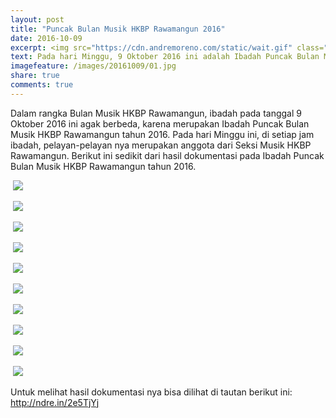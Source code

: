 ```yaml
---
layout: post
title: "Puncak Bulan Musik HKBP Rawamangun 2016"
date: 2016-10-09
excerpt: <img src="https://cdn.andremoreno.com/static/wait.gif" class="resize js_show loading_image" data-href="/images/20161009/01.jpg" alt="" />
text: Pada hari Minggu, 9 Oktober 2016 ini adalah Ibadah Puncak Bulan Musik HKBP Rawamangun. Ini merupakan acara puncak dalam rangka Bulan Musik. Jadi pada setiap Ibadah, pelayan-pelayan nya merupakan anggota dari Seksi Musik HKBP Rawamangun.
imagefeature: /images/20161009/01.jpg
share: true
comments: true
---
```


Dalam rangka Bulan Musik HKBP Rawamangun, ibadah pada tanggal 9 Oktober 2016 ini agak berbeda, karena merupakan Ibadah Puncak Bulan Musik HKBP Rawamangun tahun 2016. Pada hari Minggu ini, di setiap jam ibadah, pelayan-pelayan nya merupakan anggota dari Seksi Musik HKBP Rawamangun. Berikut ini sedikit dari hasil dokumentasi pada Ibadah Puncak Bulan Musik HKBP Rawamangun tahun 2016.

<a href="{{site.bigimageurl}}/images/20161009/01.jpg" class="swipebox" title=""><img src="{{site.staticurl}}/static/wait.gif" class="resize js_show loading_image" data-href="/images/20161009/01.jpg" alt="" /></a>
<noscript><img src="{{site.staticurl}}/s720/images/20161009/01.jpg" /></noscript>

<a href="{{site.bigimageurl}}/images/20161009/02.jpg" class="swipebox" title=""><img src="{{site.staticurl}}/static/wait.gif" class="resize js_show loading_image" data-href="/images/20161009/02.jpg" alt="" /></a>
<noscript><img src="{{site.staticurl}}/s720/images/20161009/02.jpg" /></noscript>

<a href="{{site.bigimageurl}}/images/20161009/03.jpg" class="swipebox" title=""><img src="{{site.staticurl}}/static/wait.gif" class="resize js_show loading_image" data-href="/images/20161009/03.jpg" alt="" /></a>
<noscript><img src="{{site.staticurl}}/s720/images/20161009/03.jpg" /></noscript>

<a href="{{site.bigimageurl}}/images/20161009/04.jpg" class="swipebox" title=""><img src="{{site.staticurl}}/static/wait.gif" class="resize js_show loading_image" data-href="/images/20161009/04.jpg" alt="" /></a>
<noscript><img src="{{site.staticurl}}/s720/images/20161009/04.jpg" /></noscript>

<a href="{{site.bigimageurl}}/images/20161009/05.jpg" class="swipebox" title=""><img src="{{site.staticurl}}/static/wait.gif" class="resize js_show loading_image" data-href="/images/20161009/05.jpg" alt="" /></a>
<noscript><img src="{{site.staticurl}}/s720/images/20161009/05.jpg" /></noscript>

<a href="{{site.bigimageurl}}/images/20161009/06.jpg" class="swipebox" title=""><img src="{{site.staticurl}}/static/wait.gif" class="resize js_show loading_image" data-href="/images/20161009/06.jpg" alt="" /></a>
<noscript><img src="{{site.staticurl}}/s720/images/20161009/06.jpg" /></noscript>

<a href="{{site.bigimageurl}}/images/20161009/07.jpg" class="swipebox" title=""><img src="{{site.staticurl}}/static/wait.gif" class="resize js_show loading_image" data-href="/images/20161009/07.jpg" alt="" /></a>
<noscript><img src="{{site.staticurl}}/s720/images/20161009/07.jpg" /></noscript>

<a href="{{site.bigimageurl}}/images/20161009/08.jpg" class="swipebox" title=""><img src="{{site.staticurl}}/static/wait.gif" class="resize js_show loading_image" data-href="/images/20161009/08.jpg" alt="" /></a>
<noscript><img src="{{site.staticurl}}/s720/images/20161009/08.jpg" /></noscript>

<a href="{{site.bigimageurl}}/images/20161009/09.jpg" class="swipebox" title=""><img src="{{site.staticurl}}/static/wait.gif" class="resize js_show loading_image" data-href="/images/20161009/09.jpg" alt="" /></a>
<noscript><img src="{{site.staticurl}}/s720/images/20161009/09.jpg" /></noscript>

<a href="{{site.bigimageurl}}/images/20161009/10.jpg" class="swipebox" title=""><img src="{{site.staticurl}}/static/wait.gif" class="resize js_show loading_image" data-href="/images/20161009/10.jpg" alt="" /></a>
<noscript><img src="{{site.staticurl}}/s720/images/20161009/10.jpg" /></noscript>

Untuk melihat hasil dokumentasi nya bisa dilihat di tautan berikut ini: <a href="http://ndre.in/2e5TjYj">http://ndre.in/2e5TjYj</a>